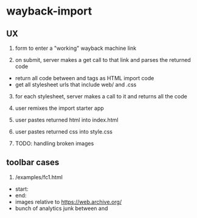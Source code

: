 wayback-import
=================

## UX

1. form to enter a "working" wayback machine link

2. on submit, server makes a get call to that link and parses the returned code
  - return all code between <body> and </body> tags as HTML import code
  - get all stylesheet urls that include web/ and .css
  
3. for each stylesheet, server makes a call to it and returns all the code

4. user remixes the import starter app

5. user pastes returned html into index.html

6. user pastes returned css into style.css

7. TODO: handling broken images

## toolbar cases

1. /examples/fc1.html
  * start: <!-- BEGIN WAYBACK TOOLBAR INSERT -->
  * end: <!-- END WAYBACK TOOLBAR INSERT -->
  * images relative to https://web.archive.org/
  * bunch of analytics junk between <head> and <title>
  
2. /examples/fc2.html
  * stylesheets relative to https://web.archive.org/


\ ゜o゜)ノ
